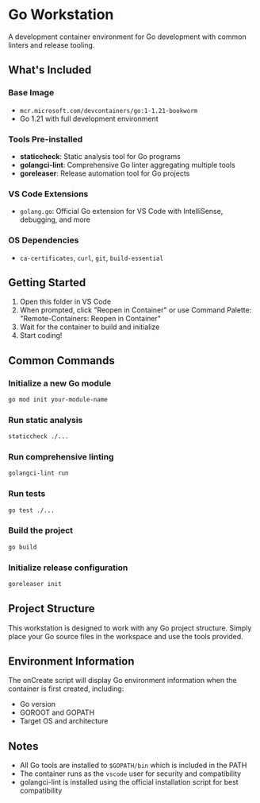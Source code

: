 # Go Workstation

A development container environment for Go development with common linters and release tooling.

## What's Included

### Base Image
- `mcr.microsoft.com/devcontainers/go:1-1.21-bookworm`
- Go 1.21 with full development environment

### Tools Pre-installed
- **staticcheck**: Static analysis tool for Go programs
- **golangci-lint**: Comprehensive Go linter aggregating multiple tools
- **goreleaser**: Release automation tool for Go projects

### VS Code Extensions
- `golang.go`: Official Go extension for VS Code with IntelliSense, debugging, and more

### OS Dependencies
- `ca-certificates`, `curl`, `git`, `build-essential`

## Getting Started

1. Open this folder in VS Code
2. When prompted, click "Reopen in Container" or use Command Palette: "Remote-Containers: Reopen in Container"
3. Wait for the container to build and initialize
4. Start coding!

## Common Commands

### Initialize a new Go module
```bash
go mod init your-module-name
```

### Run static analysis
```bash
staticcheck ./...
```

### Run comprehensive linting
```bash
golangci-lint run
```

### Run tests
```bash
go test ./...
```

### Build the project
```bash
go build
```

### Initialize release configuration
```bash
goreleaser init
```

## Project Structure

This workstation is designed to work with any Go project structure. Simply place your Go source files in the workspace and use the tools provided.

## Environment Information

The onCreate script will display Go environment information when the container is first created, including:
- Go version
- GOROOT and GOPATH
- Target OS and architecture

## Notes

- All Go tools are installed to `$GOPATH/bin` which is included in the PATH
- The container runs as the `vscode` user for security and compatibility
- golangci-lint is installed using the official installation script for best compatibility